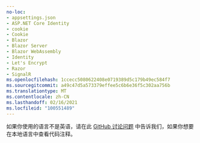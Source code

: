 ```yaml
---
no-loc:
- appsettings.json
- ASP.NET Core Identity
- cookie
- Cookie
- Blazor
- Blazor Server
- Blazor WebAssembly
- Identity
- Let's Encrypt
- Razor
- SignalR
ms.openlocfilehash: 1ccecc5080622408e0719389d5c179b49ec584f7
ms.sourcegitcommit: a49c47d5a573379effee5c6b6e36f5c302aa756b
ms.translationtype: MT
ms.contentlocale: zh-CN
ms.lasthandoff: 02/16/2021
ms.locfileid: "100551489"
---
```

如果你使用的语言不是英语，请在此 [GitHub 讨论问题](https://github.com/aspnet/AspNetCore.Docs/issues/16455) 中告诉我们，如果你想要在本地语言中查看代码注释。